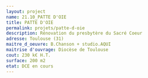```yaml
---
layout: project
name: 21.10_PATTE D'OIE
title: PATTE D'OIE
permalink: projets/patte-d-oie
description: Rénovation du presbytère du Sacré Coeur
adresse: Toulouse (31)
maitre_d_oeuvre: B.Chanson + studio.AQUI
maitrise d'ouvrage: Diocèse de Toulouse 
cout: 230 k€ H.T.
surface: 200 m2
etat: DCE en cours
---
```

